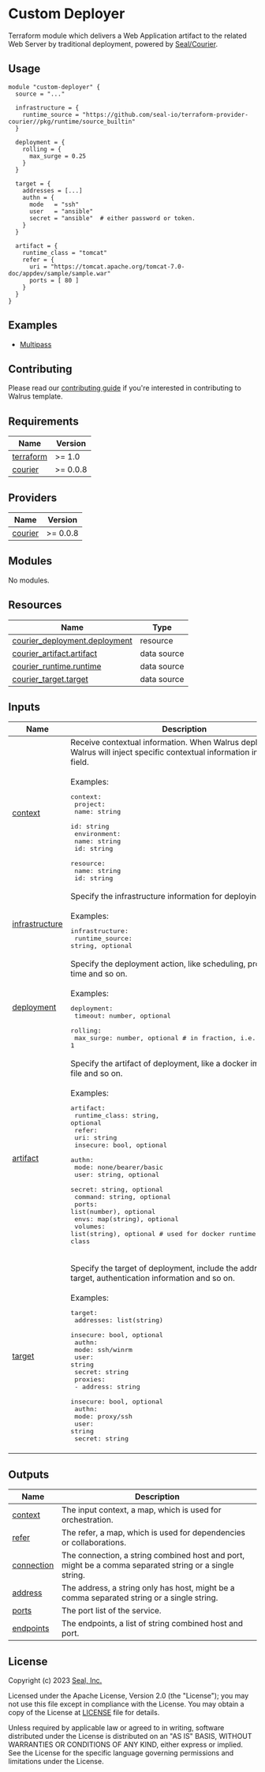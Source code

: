 # Custom Deployer

Terraform module which delivers a Web Application artifact to the related Web Server by traditional deployment, powered by [Seal/Courier](https://registry.terraform.io/providers/seal-io/courier/latest).

## Usage

```hcl
module "custom-deployer" {
  source = "..."

  infrastructure = {
    runtime_source = "https://github.com/seal-io/terraform-provider-courier//pkg/runtime/source_builtin"
  }

  deployment = {
    rolling = {
      max_surge = 0.25
    }
  }

  target = {
    addresses = [...]
    authn = {
      mode   = "ssh"
      user   = "ansible"
      secret = "ansible"  # either password or token.
    }
  }

  artifact = {
    runtime_class = "tomcat"
    refer = {
      uri = "https://tomcat.apache.org/tomcat-7.0-doc/appdev/sample/sample.war"
      ports = [ 80 ]
    }
  }
}
```

## Examples

- [Multipass](./examples/multipass)

## Contributing

Please read our [contributing guide](./docs/CONTRIBUTING.md) if you're interested in contributing to Walrus template.

<!-- BEGIN_TF_DOCS -->
## Requirements

| Name | Version |
|------|---------|
| <a name="requirement_terraform"></a> [terraform](#requirement\_terraform) | >= 1.0 |
| <a name="requirement_courier"></a> [courier](#requirement\_courier) | >= 0.0.8 |

## Providers

| Name | Version |
|------|---------|
| <a name="provider_courier"></a> [courier](#provider\_courier) | >= 0.0.8 |

## Modules

No modules.

## Resources

| Name | Type |
|------|------|
| [courier_deployment.deployment](https://registry.terraform.io/providers/seal-io/courier/latest/docs/resources/deployment) | resource |
| [courier_artifact.artifact](https://registry.terraform.io/providers/seal-io/courier/latest/docs/data-sources/artifact) | data source |
| [courier_runtime.runtime](https://registry.terraform.io/providers/seal-io/courier/latest/docs/data-sources/runtime) | data source |
| [courier_target.target](https://registry.terraform.io/providers/seal-io/courier/latest/docs/data-sources/target) | data source |

## Inputs

| Name | Description | Type | Default | Required |
|------|-------------|------|---------|:--------:|
| <a name="input_context"></a> [context](#input\_context) | Receive contextual information. When Walrus deploys, Walrus will inject specific contextual information into this field.<br><br>Examples:<pre>context:<br>  project:<br>    name: string<br>    id: string<br>  environment:<br>    name: string<br>    id: string<br>  resource:<br>    name: string<br>    id: string</pre> | `map(any)` | `{}` | no |
| <a name="input_infrastructure"></a> [infrastructure](#input\_infrastructure) | Specify the infrastructure information for deploying.<br><br>Examples:<pre>infrastructure:<br>  runtime_source: string, optional</pre> | <pre>object({<br>    runtime_source = optional(string, null)<br>  })</pre> | `{}` | no |
| <a name="input_deployment"></a> [deployment](#input\_deployment) | Specify the deployment action, like scheduling, progress time and so on.<br><br>Examples:<pre>deployment:<br>  timeout: number, optional<br>  rolling: <br>    max_surge: number, optional          # in fraction, i.e. 0.25, 0.5, 1</pre> | <pre>object({<br>    timeout = optional(number, 300)<br>    rolling = optional(object({<br>      max_surge = optional(number, 0.25)<br>    }))<br>  })</pre> | <pre>{<br>  "rolling": {<br>    "max_surge": 0.25<br>  },<br>  "timeout": 300<br>}</pre> | no |
| <a name="input_artifact"></a> [artifact](#input\_artifact) | Specify the artifact of deployment, like a docker image, a war file and so on.<br><br>Examples:<pre>artifact:<br>  runtime_class: string, optional<br>  refer:<br>    uri: string<br>    insecure: bool, optional<br>    authn:<br>      mode: none/bearer/basic<br>      user: string, optional<br>      secret: string, optional<br>  command: string, optional<br>  ports: list(number), optional<br>  envs: map(string), optional<br>  volumes: list(string), optional      # used for docker runtime class</pre><pre></pre> | <pre>object({<br>    runtime_class = optional(string, "tomcat")<br>    refer = object({<br>      uri      = string<br>      insecure = optional(bool, false)<br>      authn = optional(object({<br>        mode   = optional(string, "none")<br>        user   = optional(string)<br>        secret = optional(string)<br>      }))<br>    })<br>    command = optional(string)<br>    ports   = optional(list(number))<br>    envs    = optional(map(string))<br>    volumes = optional(list(string))<br>  })</pre> | n/a | yes |
| <a name="input_target"></a> [target](#input\_target) | Specify the target of deployment, include the address list of target, authentication information and so on.<br><br>Examples:<pre>target:<br>  addresses: list(string)<br>  insecure: bool, optional<br>  authn:<br>    mode: ssh/winrm<br>    user: string<br>    secret: string<br>  proxies:<br>  - address: string<br>    insecure: bool, optional<br>    authn:<br>      mode: proxy/ssh<br>      user: string<br>      secret: string</pre> | <pre>object({<br>    addresses = list(string)<br>    insecure  = optional(bool, false)<br>    authn = object({<br>      mode   = optional(string, "ssh")<br>      user   = string<br>      secret = string<br>    })<br>    proxies = optional(list(object({<br>      address  = string<br>      insecure = optional(bool, false)<br>      authn = object({<br>        mode   = string<br>        user   = optional(string)<br>        secret = optional(string)<br>      })<br>    })))<br>  })</pre> | n/a | yes |

## Outputs

| Name | Description |
|------|-------------|
| <a name="output_context"></a> [context](#output\_context) | The input context, a map, which is used for orchestration. |
| <a name="output_refer"></a> [refer](#output\_refer) | The refer, a map, which is used for dependencies or collaborations. |
| <a name="output_connection"></a> [connection](#output\_connection) | The connection, a string combined host and port, might be a comma separated string or a single string. |
| <a name="output_address"></a> [address](#output\_address) | The address, a string only has host, might be a comma separated string or a single string. |
| <a name="output_ports"></a> [ports](#output\_ports) | The port list of the service. |
| <a name="output_endpoints"></a> [endpoints](#output\_endpoints) | The endpoints, a list of string combined host and port. |
<!-- END_TF_DOCS -->

## License

Copyright (c) 2023 [Seal, Inc.](https://seal.io)

Licensed under the Apache License, Version 2.0 (the "License");
you may not use this file except in compliance with the License.
You may obtain a copy of the License at [LICENSE](./LICENSE) file for details.

Unless required by applicable law or agreed to in writing, software
distributed under the License is distributed on an "AS IS" BASIS,
WITHOUT WARRANTIES OR CONDITIONS OF ANY KIND, either express or implied.
See the License for the specific language governing permissions and
limitations under the License.
